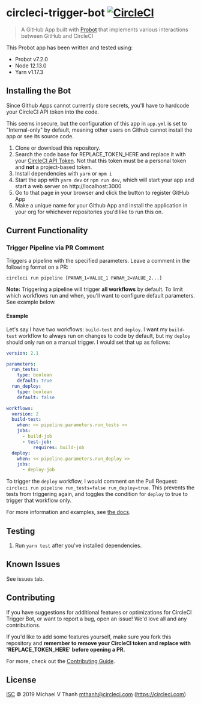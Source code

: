 # circleci-trigger-bot [![CircleCI](https://circleci.com/gh/mvxt/circleci-trigger-bot/tree/master.svg?style=svg&circle-token=5f63bec7e00e0dede15dffd1c84fc12bff6cdb86)](https://circleci.com/gh/mvxt/circleci-trigger-bot/tree/master)

> A GitHub App built with [Probot](https://github.com/probot/probot) that implements various interactions between GitHub and CircleCI

This Probot app has been written and tested using:

- Probot v7.2.0
- Node 12.13.0
- Yarn v1.17.3

## Installing the Bot
Since Github Apps cannot currently store secrets, you'll have to hardcode your CircleCI API token into the code.

This seems insecure, but the configuration of this app in `app.yml` is set to "Internal-only" by default, meaning other users on Github cannot install the app or see its source code.

1. Clone or download this repository.
2. Search the code base for REPLACE_TOKEN_HERE and replace it with your [CircleCI API Token](https://circleci.com/docs/2.0/managing-api-tokens/). Not that this token must be a personal token and **not** a project-based token.
3. Install dependencies with `yarn` or `npm i`
4. Start the app with `yarn dev` or `npm run dev`, which will start your app and start a web server on http://localhost:3000
5. Go to that page in your browser and click the button to register GitHub App
6. Make a unique name for your Github App and install the application in your org for whichever repositories you'd like to run this on.

## Current Functionality
### Trigger Pipeline via PR Comment
Triggers a pipeline with the specified parameters. Leave a comment in the following format on a PR:

`circleci run pipeline [PARAM_1=VALUE_1 PARAM_2=VALUE_2...]`

**Note:** Triggering a pipeline will trigger **all workflows** by default. To limit which workflows run and when, you'll want to configure default parameters. See example below.

#### Example
Let's say I have two workflows: `build-test` and `deploy`. I want my `build-test` workflow to always run on changes to code by default, but my `deploy` should only run on a manual trigger. I would set that up as follows:

```yaml
version: 2.1

parameters:
  run_tests:
    type: boolean
    default: true
  run_deploy:
    type: boolean
    default: false

workflows:
  version: 2
  build-test:
    when: << pipeline.parameters.run_tests >>
    jobs:
      - build-job
      - test-job:
          requires: build-job
  deploy:
    when: << pipeline.parameters.run_deploy >>
    jobs:
      - deploy-job
```

To trigger the `deploy` workflow, I would comment on the Pull Request: `circleci run pipeline run_tests=false run_deploy=true`. This prevents the tests from triggering again, and toggles the condition for `deploy` to true to trigger that workflow only.

For more information and examples, see [the docs](https://github.com/CircleCI-Public/api-preview-docs/blob/master/docs/conditional-workflows.md).

## Testing
1. Run `yarn test` after you've installed dependencies.

## Known Issues
See issues tab.

## Contributing
If you have suggestions for additional features or optimizations for CircleCI Trigger Bot, or want to report a bug, open an issue! We'd love all and any contributions.

If you'd like to add some features yourself, make sure you fork this repository and **remember to remove your CircleCI token and replace with 'REPLACE_TOKEN_HERE' before opening a PR.**

For more, check out the [Contributing Guide](CONTRIBUTING.md).

## License
[ISC](LICENSE) © 2019 Michael V Thanh <mthanh@circleci.com> (https://circleci.com)
